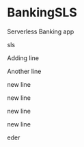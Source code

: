 # BankingSLS
Serverless Banking app

sls

Adding line

Another line

new line

new line

new line

new line

eder